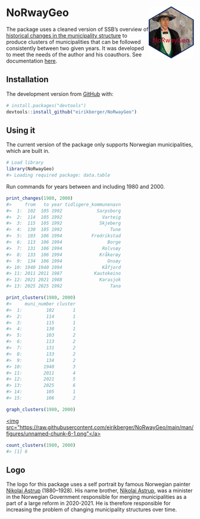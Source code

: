 
<!-- README.md is generated from README.qmd. Please edit that file -->

# NoRwayGeo <a href="https://github.com/eirikberger/NoRwayGeo"><img src="https://raw.githubusercontent.com/eirikberger/NoRwayGeo/main/logo.png" align="right" height="140" /></a>

The package uses a cleaned version of SSB’s overview of [historical
changes in the municipality
structure](https://www.ssb.no/metadata/alle-endringer-i-de-regionale-inndelingene/_/attachment/download/fe7adaa5-aeca-401f-95ff-688465ecf48f:0700aa845b3e92021383b96789be7237f87650ba/kommuneendringer_1838_2017.xlsx)
to produce clusters of municipalities that can be followed consistently
between two given years. It was developed to meet the needs of the
author and his coauthors. See documentation [here](https://eirikberger.github.io/NoRwayGeo/).

## Installation

The development version from [GitHub](https://github.com/) with:

``` r
# install.packages("devtools")
devtools::install_github("eirikberger/NoRwayGeo")
```

## Using it

The current version of the package only supports Norwegian
municipalities, which are built in.

``` r
# Load library
library(NoRwayGeo)
#> Loading required package: data.table
```

Run commands for years between and including 1980 and 2000.

``` r
print_changes(1980, 2000)
#>     from   to year tidligere_kommunenavn
#>  1:  102  105 1992             Sarpsborg
#>  2:  114  105 1992               Varteig
#>  3:  115  105 1992              Skjeberg
#>  4:  130  105 1992                  Tune
#>  5:  103  106 1994           Fredrikstad
#>  6:  113  106 1994                 Borge
#>  7:  131  106 1994               Rolvsøy
#>  8:  133  106 1994              Kråkerøy
#>  9:  134  106 1994                 Onsøy
#> 10: 1940 1940 1994               Kåfjord
#> 11: 2011 2011 1987            Kautokeino
#> 12: 2021 2021 1988              Karasjok
#> 13: 2025 2025 1992                  Tana
```

``` r
print_clusters(1980, 2000)
#>     muni_number cluster
#>  1:         102       1
#>  2:         114       1
#>  3:         115       1
#>  4:         130       1
#>  5:         103       2
#>  6:         113       2
#>  7:         131       2
#>  8:         133       2
#>  9:         134       2
#> 10:        1940       3
#> 11:        2011       4
#> 12:        2021       5
#> 13:        2025       6
#> 14:         105       1
#> 15:         106       2
```

``` r
graph_clusters(1980, 2000)
```
<a href="https://github.com/eirikberger/NoRwayGeo"><img src="https://raw.githubusercontent.com/eirikberger/NoRwayGeo/main/man/figures/unnamed-chunk-6-1.png"</a>

``` r
count_clusters(1980, 2000)
#> [1] 6
```

## Logo

The logo for this package uses a self portrait by famous Norwegian
painter [Nikolai Astrup](https://en.wikipedia.org/wiki/Nikolai_Astrup)
(1880–1928). His name brother, [Nikolai
Astrup](https://en.wikipedia.org/wiki/Nikolai_Astrup_(politician)), was
a minister in the Norwegian Government responsible for merging
municipalities as a part of a large reform in 2020-2021. He is therefore
responsible for increasing the problem of changing municipality
structures over time.
